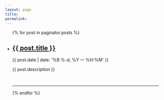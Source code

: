```yaml
---
layout: page
title:
permalink: 
---
```


<ul class="post-list">
    {% for post in paginator.posts %}
      <li>
        <h2><a class="post-title" href="{{ post.url | prepend: site.baseurl }}">{{ post.title }}</a></h2>
        <p class="post-meta">{{ post.date | date: '%B %-d, %Y — %H:%M' }}</p>
        <p>{{ post.description }}</p>
        <br/>
        <hr/>
      </li>
    {% endfor %}
</ul>
